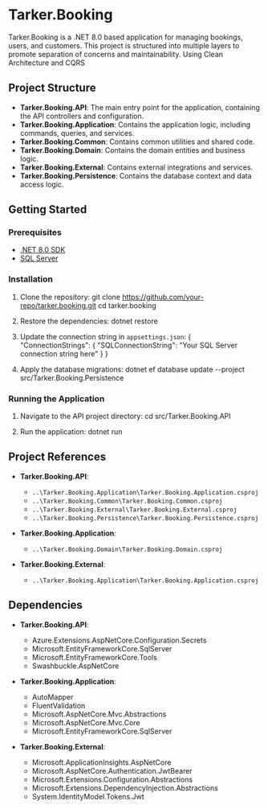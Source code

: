 # Tarker.Booking

Tarker.Booking is a .NET 8.0 based application for managing bookings, users, and customers. This project is structured into multiple layers to promote separation of concerns and maintainability. Using Clean Architecture and CQRS

## Project Structure

- **Tarker.Booking.API**: The main entry point for the application, containing the API controllers and configuration.
- **Tarker.Booking.Application**: Contains the application logic, including commands, queries, and services.
- **Tarker.Booking.Common**: Contains common utilities and shared code.
- **Tarker.Booking.Domain**: Contains the domain entities and business logic.
- **Tarker.Booking.External**: Contains external integrations and services.
- **Tarker.Booking.Persistence**: Contains the database context and data access logic.

## Getting Started

### Prerequisites

- [.NET 8.0 SDK](https://dotnet.microsoft.com/download/dotnet/8.0)
- [SQL Server](https://www.microsoft.com/en-us/sql-server/sql-server-downloads)

### Installation

1. Clone the repository:
   git clone https://github.com/your-repo/tarker.booking.git
   cd tarker.booking

2. Restore the dependencies:
   dotnet restore

3. Update the connection string in `appsettings.json`:
	{
	  "ConnectionStrings": {
		"SQLConnectionString": "Your SQL Server connection string here"
	  }
	}

4. Apply the database migrations:
   dotnet ef database update --project src/Tarker.Booking.Persistence


### Running the Application

1. Navigate to the API project directory:
   cd src/Tarker.Booking.API
   
2. Run the application:
   dotnet run

## Project References

- **Tarker.Booking.API**:
    - `..\Tarker.Booking.Application\Tarker.Booking.Application.csproj`
    - `..\Tarker.Booking.Common\Tarker.Booking.Common.csproj`
    - `..\Tarker.Booking.External\Tarker.Booking.External.csproj`
    - `..\Tarker.Booking.Persistence\Tarker.Booking.Persistence.csproj`

- **Tarker.Booking.Application**:
    - `..\Tarker.Booking.Domain\Tarker.Booking.Domain.csproj`

- **Tarker.Booking.External**:
    - `..\Tarker.Booking.Application\Tarker.Booking.Application.csproj`
	
## Dependencies

- **Tarker.Booking.API**:
    - Azure.Extensions.AspNetCore.Configuration.Secrets
    - Microsoft.EntityFrameworkCore.SqlServer
    - Microsoft.EntityFrameworkCore.Tools
    - Swashbuckle.AspNetCore

- **Tarker.Booking.Application**:
    - AutoMapper
    - FluentValidation
    - Microsoft.AspNetCore.Mvc.Abstractions
    - Microsoft.AspNetCore.Mvc.Core
    - Microsoft.EntityFrameworkCore.SqlServer

- **Tarker.Booking.External**:
    - Microsoft.ApplicationInsights.AspNetCore
    - Microsoft.AspNetCore.Authentication.JwtBearer
    - Microsoft.Extensions.Configuration.Abstractions
    - Microsoft.Extensions.DependencyInjection.Abstractions
    - System.IdentityModel.Tokens.Jwt